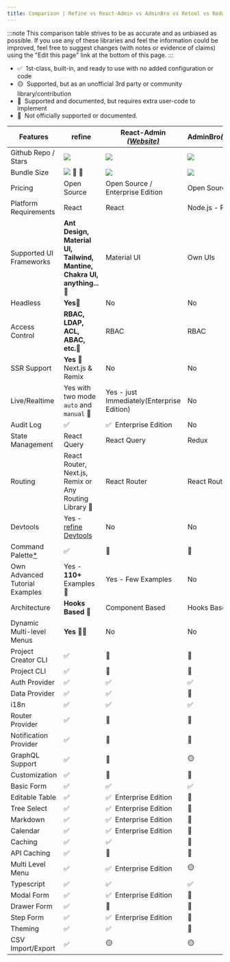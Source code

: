 ```yaml
---
title: Comparison | Refine vs React-Admin vs AdminBro vs Retool vs Redwood
---
```


:::note
This comparison table strives to be as accurate and as unbiased as possible. If you use any of these libraries and feel the information could be improved, feel free to suggest changes (with notes or evidence of claims) using the "Edit this page" link at the bottom of this page.
:::

-   ✅ &nbsp;1st-class, built-in, and ready to use with no added configuration or code
-   🟡 &nbsp;Supported, but as an unofficial 3rd party or community library/contribution
-   🔶 &nbsp;Supported and documented, but requires extra user-code to implement
-   🛑 &nbsp;Not officially supported or documented.

| Features                             | refine                                                                                               | React-Admin [_(Website)_][react-admin]     | AdminBro[_(Website)_][adminjs]   | Retool[_(Website)_][retool] | Redwood[_(Website)_][redwood]                         |
| ------------------------------------ | ---------------------------------------------------------------------------------------------------- | ------------------------------------------ | -------------------------------- | --------------------------- | ----------------------------------------------------- |
| Github Repo / Stars                  | [![][stars-refine]][gh-refine]                                                                       | [![][stars-react-admin]][gh-react-admin]   | [![][stars-adminjs]][gh-adminjs] | -                           | [![][stars-redwood]][gh-redwood]                      |
| Bundle Size                          | [![][bp-refine]][bpl-refine] 🚀 🚀                                                                   | [![][bp-react-admin]][bpl-react-admin]     | [![][bp-adminjs]][bpl-adminjs]   | -                           | [![][bp-redwood]][bpl-redwood]                        |
| Pricing                              | Open Source                                                                                          | Open Source / Enterprise Edition           | Open Source                      | [_Pricing_][retool-pricing] | Open Source                                           |
| Platform Requirements                | React                                                                                                | React                                      | Node.js - React                  | Cloud / Self-hosted         | React - Node                                          |
| Supported UI Frameworks              | **Ant Design, Material UI, Tailwind, Mantine, Chakra UI, anything...**🚀                             | Material UI                                | Own UIs                          | Own UIs                     | Tailwind, Chakra, Mantine, WindiCSS and custom styles |
| Headless                             | **Yes**🚀                                                                                            | No                                         | No                               | No                          | No                                                    |
| Access Control                       | **RBAC, LDAP, ACL, ABAC, etc.**🚀                                                                    | RBAC                                       | RBAC                             | RBAC                        | RBAC                                                  |
| SSR Support                          | **Yes** 🚀 Next.js & Remix                                                                           | No                                         | No                               | No                          | No                                                    |
| Live/Realtime                        | Yes with two mode `auto` and `manual` 🚀                                                             | Yes - just Immediately(Enterprise Edition) | No                               | No                          | Yes, with api/webhooks                                |
| Audit Log                            | ✅                                                                                                   | ✅ &nbsp;Enterprise Edition                | No                               | Yes                         | Yes                                                   |
| State Management                     | React Query                                                                                          | React Query                                | Redux                            | -                           | Apollo GraphQL                                        |
| Routing                              | React Router, Next.js, Remix or Any Routing Library 🚀                                               | React Router                               | React Router                     | -                           | @redwoodjs/router                                     |
| Devtools                             | Yes - [refine Devtools](https://github.com/refinedev/refine/blob/master/packages/devtools/README.md) | No                                         | No                               | No                          | Storybook, Pino, Jest                                 |
| Command Palette[\*][command-palette] | ✅                                                                                                   | 🛑                                         | 🛑                               | 🛑                          | 🛑                                                    |
| Own Advanced Tutorial Examples       | Yes - **110+** Examples 🚀                                                                           | Yes - Few Examples                         | No                               | No                          | Yes, Divided in Chapters                              |
| Architecture                         | **Hooks Based** 🚀                                                                                   | Component Based                            | Hooks Based                      | -                           | Component Based                                       |
| Dynamic Multi-level Menus            | **Yes** 🚀🚀                                                                                         | No                                         | No                               | -                           | No                                                    |
| Project Creator CLI                  | ✅                                                                                                   | 🛑                                         | 🛑                               | 🛑                          | ✅                                                    |
| Project CLI                          | ✅                                                                                                   | 🛑                                         | 🛑                               | 🛑                          | ✅                                                    |
| Auth Provider                        | ✅                                                                                                   | ✅                                         | ✅                               | ✅                          | ✅                                                    |
| Data Provider                        | ✅                                                                                                   | ✅                                         | 🔶                               | ✅                          | ✅                                                    |
| i18n                                 | ✅                                                                                                   | ✅                                         | ✅                               | -                           | ✅                                                    |
| Router Provider                      | ✅                                                                                                   | 🛑                                         | 🛑                               | -                           | ✅                                                    |
| Notification Provider                | ✅                                                                                                   | 🛑                                         | 🛑                               | -                           | ✅                                                    |
| GraphQL Support                      | ✅                                                                                                   | 🔶                                         | 🟡                               | ✅                          | ✅                                                    |
| Customization                        | ✅                                                                                                   | 🔶                                         | 🔶                               | 🛑                          | 🔶                                                    |
| Basic Form                           | ✅                                                                                                   | ✅                                         | ✅                               | ✅                          | ✅                                                    |
| Editable Table                       | ✅                                                                                                   | ✅ &nbsp;Enterprise Edition                | 🛑                               | ✅                          | ✅                                                    |
| Tree Select                          | ✅                                                                                                   | ✅ &nbsp;Enterprise Edition                | 🛑                               | 🛑                          | 🛑                                                    |
| Markdown                             | ✅                                                                                                   | ✅ &nbsp;Enterprise Edition                | 🛑                               | ✅                          | 🔶                                                    |
| Calendar                             | ✅                                                                                                   | ✅ &nbsp;Enterprise Edition                | 🛑                               | ✅                          | 🛑                                                    |
| Caching                              | ✅                                                                                                   | ✅                                         | 🛑                               | 🛑                          | ✅                                                    |
| API Caching                          | ✅                                                                                                   | 🛑                                         | 🛑                               | 🛑                          | ✅                                                    |
| Multi Level Menu                     | ✅                                                                                                   | ✅ &nbsp;Enterprise Edition                | 🟡                               | ✅                          | 🛑                                                    |
| Typescript                           | ✅                                                                                                   | ✅                                         | ✅                               | -                           | ✅                                                    |
| Modal Form                           | ✅                                                                                                   | ✅ &nbsp;Enterprise Edition                | 🛑                               | ✅                          | ✅                                                    |
| Drawer Form                          | ✅                                                                                                   | 🔶                                         | 🛑                               | 🛑                          | 🛑                                                    |
| Step Form                            | ✅                                                                                                   | ✅ &nbsp;Enterprise Edition                | 🛑                               | 🛑                          | 🛑                                                    |
| Theming                              | ✅                                                                                                   | ✅                                         | 🔶                               | ✅                          | 🔶                                                    |
| CSV Import/Export                    | ✅                                                                                                   | 🟡                                         | 🟡                               | ✅                          | 🛑                                                    |

<!-- -->

[stars-refine]: https://img.shields.io/github/stars/refinedev/refine?label=%F0%9F%8C%9F
[gh-refine]: https://github.com/refinedev/refine
[bpl-refine]: https://bundlephobia.com/result?p=@refinedev/core
[bp-refine]: https://badgen.net/bundlephobia/minzip/@refinedev/core?label=💾
[command-palette]: /docs/examples/command-palette.md

<!-- -->

[react-admin]: https://marmelab.com/react-admin/
[react-enterprise]: https://marmelab.com/ra-enterprise/
[stars-react-admin]: https://img.shields.io/github/stars/marmelab/react-admin?label=%F0%9F%8C%9F
[gh-react-admin]: https://github.com/marmelab/react-admin
[bpl-react-admin]: https://bundlephobia.com/result?p=react-admin
[bp-react-admin]: https://badgen.net/bundlephobia/minzip/react-admin?label=💾

<!-- -->

[adminjs]: https://adminbro.com/index.html
[stars-adminjs]: https://img.shields.io/github/stars/SoftwareBrothers/adminjs?label=%F0%9F%8C%9F
[gh-adminjs]: https://github.com/SoftwareBrothers/adminjs
[bpl-adminjs]: https://bundlephobia.com/result?p=admin-bro
[bp-adminjs]: https://badgen.net/bundlephobia/minzip/admin-bro?label=💾

<!-- -->

[retool]: https://retool.com/
[retool-pricing]: https://retool.com/pricing/

<!-- -->

[redwood]: https://redwoodjs.com/
[stars-redwood]: https://img.shields.io/github/stars/redwoodjs/redwood?label=%F0%9F%8C%9F
[gh-redwood]: https://github.com/redwoodjs/redwood
[bpl-redwood]: https://bundlephobia.com/result?p=@redwoodjs/core
[bp-redwood]: https://badgen.net/bundlephobia/minzip/@redwoodjs/core?label=💾
